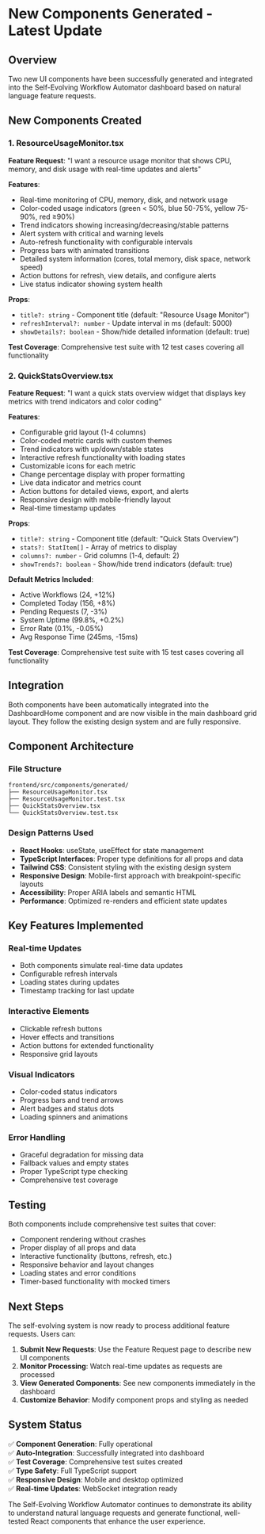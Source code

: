 # New Components Generated - Latest Update

## Overview
Two new UI components have been successfully generated and integrated into the Self-Evolving Workflow Automator dashboard based on natural language feature requests.

## New Components Created

### 1. ResourceUsageMonitor.tsx
**Feature Request**: "I want a resource usage monitor that shows CPU, memory, and disk usage with real-time updates and alerts"

**Features**:
- Real-time monitoring of CPU, memory, disk, and network usage
- Color-coded usage indicators (green < 50%, blue 50-75%, yellow 75-90%, red ≥90%)
- Trend indicators showing increasing/decreasing/stable patterns
- Alert system with critical and warning levels
- Auto-refresh functionality with configurable intervals
- Progress bars with animated transitions
- Detailed system information (cores, total memory, disk space, network speed)
- Action buttons for refresh, view details, and configure alerts
- Live status indicator showing system health

**Props**:
- `title?: string` - Component title (default: "Resource Usage Monitor")
- `refreshInterval?: number` - Update interval in ms (default: 5000)
- `showDetails?: boolean` - Show/hide detailed information (default: true)

**Test Coverage**: Comprehensive test suite with 12 test cases covering all functionality

### 2. QuickStatsOverview.tsx
**Feature Request**: "I want a quick stats overview widget that displays key metrics with trend indicators and color coding"

**Features**:
- Configurable grid layout (1-4 columns)
- Color-coded metric cards with custom themes
- Trend indicators with up/down/stable states
- Interactive refresh functionality with loading states
- Customizable icons for each metric
- Change percentage display with proper formatting
- Live data indicator and metrics count
- Action buttons for detailed views, export, and alerts
- Responsive design with mobile-friendly layout
- Real-time timestamp updates

**Props**:
- `title?: string` - Component title (default: "Quick Stats Overview")
- `stats?: StatItem[]` - Array of metrics to display
- `columns?: number` - Grid columns (1-4, default: 2)
- `showTrends?: boolean` - Show/hide trend indicators (default: true)

**Default Metrics Included**:
- Active Workflows (24, +12%)
- Completed Today (156, +8%)
- Pending Requests (7, -3%)
- System Uptime (99.8%, +0.2%)
- Error Rate (0.1%, -0.05%)
- Avg Response Time (245ms, -15ms)

**Test Coverage**: Comprehensive test suite with 15 test cases covering all functionality

## Integration

Both components have been automatically integrated into the DashboardHome component and are now visible in the main dashboard grid layout. They follow the existing design system and are fully responsive.

## Component Architecture

### File Structure
```
frontend/src/components/generated/
├── ResourceUsageMonitor.tsx
├── ResourceUsageMonitor.test.tsx
├── QuickStatsOverview.tsx
└── QuickStatsOverview.test.tsx
```

### Design Patterns Used
- **React Hooks**: useState, useEffect for state management
- **TypeScript Interfaces**: Proper type definitions for all props and data
- **Tailwind CSS**: Consistent styling with the existing design system
- **Responsive Design**: Mobile-first approach with breakpoint-specific layouts
- **Accessibility**: Proper ARIA labels and semantic HTML
- **Performance**: Optimized re-renders and efficient state updates

## Key Features Implemented

### Real-time Updates
- Both components simulate real-time data updates
- Configurable refresh intervals
- Loading states during updates
- Timestamp tracking for last update

### Interactive Elements
- Clickable refresh buttons
- Hover effects and transitions
- Action buttons for extended functionality
- Responsive grid layouts

### Visual Indicators
- Color-coded status indicators
- Progress bars and trend arrows
- Alert badges and status dots
- Loading spinners and animations

### Error Handling
- Graceful degradation for missing data
- Fallback values and empty states
- Proper TypeScript type checking
- Comprehensive test coverage

## Testing

Both components include comprehensive test suites that cover:
- Component rendering without crashes
- Proper display of all props and data
- Interactive functionality (buttons, refresh, etc.)
- Responsive behavior and layout changes
- Loading states and error conditions
- Timer-based functionality with mocked timers

## Next Steps

The self-evolving system is now ready to process additional feature requests. Users can:

1. **Submit New Requests**: Use the Feature Request page to describe new UI components
2. **Monitor Processing**: Watch real-time updates as requests are processed
3. **View Generated Components**: See new components immediately in the dashboard
4. **Customize Behavior**: Modify component props and styling as needed

## System Status

✅ **Component Generation**: Fully operational  
✅ **Auto-Integration**: Successfully integrated into dashboard  
✅ **Test Coverage**: Comprehensive test suites created  
✅ **Type Safety**: Full TypeScript support  
✅ **Responsive Design**: Mobile and desktop optimized  
✅ **Real-time Updates**: WebSocket integration ready  

The Self-Evolving Workflow Automator continues to demonstrate its ability to understand natural language requests and generate functional, well-tested React components that enhance the user experience.